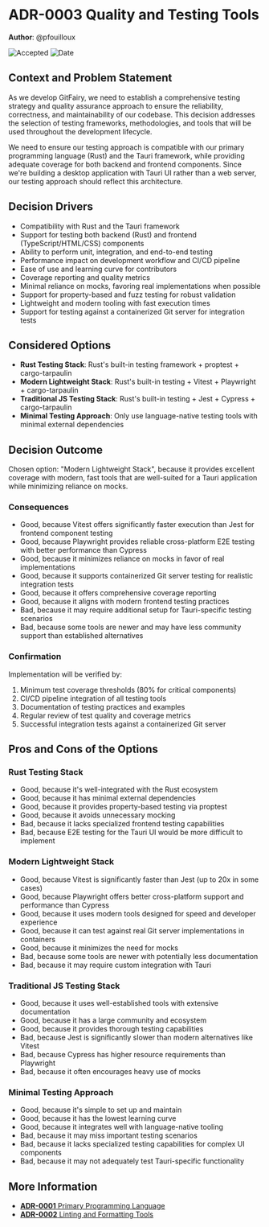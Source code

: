 # **ADR-0003** Quality and Testing Tools

**Author**: @pfouilloux

![Accepted](https://img.shields.io/badge/status-accepted-success) ![Date](https://img.shields.io/badge/Date-15_Feb_2025-lightblue)

## Context and Problem Statement

As we develop GitFairy, we need to establish a comprehensive testing strategy and quality assurance approach to ensure the reliability, correctness, and maintainability of our codebase. This decision addresses the selection of testing frameworks, methodologies, and tools that will be used throughout the development lifecycle.

We need to ensure our testing approach is compatible with our primary programming language (Rust) and the Tauri framework, while providing adequate coverage for both backend and frontend components. Since we're building a desktop application with Tauri UI rather than a web server, our testing approach should reflect this architecture.

## Decision Drivers

* Compatibility with Rust and the Tauri framework
* Support for testing both backend (Rust) and frontend (TypeScript/HTML/CSS) components
* Ability to perform unit, integration, and end-to-end testing
* Performance impact on development workflow and CI/CD pipeline
* Ease of use and learning curve for contributors
* Coverage reporting and quality metrics
* Minimal reliance on mocks, favoring real implementations when possible
* Support for property-based and fuzz testing for robust validation
* Lightweight and modern tooling with fast execution times
* Support for testing against a containerized Git server for integration tests

## Considered Options

* **Rust Testing Stack**: Rust's built-in testing framework + proptest + cargo-tarpaulin
* **Modern Lightweight Stack**: Rust's built-in testing + Vitest + Playwright + cargo-tarpaulin
* **Traditional JS Testing Stack**: Rust's built-in testing + Jest + Cypress + cargo-tarpaulin
* **Minimal Testing Approach**: Only use language-native testing tools with minimal external dependencies

## Decision Outcome

Chosen option: "Modern Lightweight Stack", because it provides excellent coverage with modern, fast tools that are well-suited for a Tauri application while minimizing reliance on mocks.

### Consequences

* Good, because Vitest offers significantly faster execution than Jest for frontend component testing
* Good, because Playwright provides reliable cross-platform E2E testing with better performance than Cypress
* Good, because it minimizes reliance on mocks in favor of real implementations
* Good, because it supports containerized Git server testing for realistic integration tests
* Good, because it offers comprehensive coverage reporting
* Good, because it aligns with modern frontend testing practices
* Bad, because it may require additional setup for Tauri-specific testing scenarios
* Bad, because some tools are newer and may have less community support than established alternatives

### Confirmation

Implementation will be verified by:

1. Minimum test coverage thresholds (80% for critical components)
2. CI/CD pipeline integration of all testing tools
3. Documentation of testing practices and examples
4. Regular review of test quality and coverage metrics
5. Successful integration tests against a containerized Git server

## Pros and Cons of the Options

### Rust Testing Stack

* Good, because it's well-integrated with the Rust ecosystem
* Good, because it has minimal external dependencies
* Good, because it provides property-based testing via proptest
* Good, because it avoids unnecessary mocking
* Bad, because it lacks specialized frontend testing capabilities
* Bad, because E2E testing for the Tauri UI would be more difficult to implement

### Modern Lightweight Stack

* Good, because Vitest is significantly faster than Jest (up to 20x in some cases)
* Good, because Playwright offers better cross-platform support and performance than Cypress
* Good, because it uses modern tools designed for speed and developer experience
* Good, because it can test against real Git server implementations in containers
* Good, because it minimizes the need for mocks
* Bad, because some tools are newer with potentially less documentation
* Bad, because it may require custom integration with Tauri

### Traditional JS Testing Stack

* Good, because it uses well-established tools with extensive documentation
* Good, because it has a large community and ecosystem
* Good, because it provides thorough testing capabilities
* Bad, because Jest is significantly slower than modern alternatives like Vitest
* Bad, because Cypress has higher resource requirements than Playwright
* Bad, because it often encourages heavy use of mocks

### Minimal Testing Approach

* Good, because it's simple to set up and maintain
* Good, because it has the lowest learning curve
* Good, because it integrates well with language-native tooling
* Bad, because it may miss important testing scenarios
* Bad, because it lacks specialized testing capabilities for complex UI components
* Bad, because it may not adequately test Tauri-specific functionality

## More Information

* [**ADR-0001** Primary Programming Language](adr-0001-primary-programming-language.md)
* [**ADR-0002** Linting and Formatting Tools](adr-0002-linting-and-formatting-tools.md)